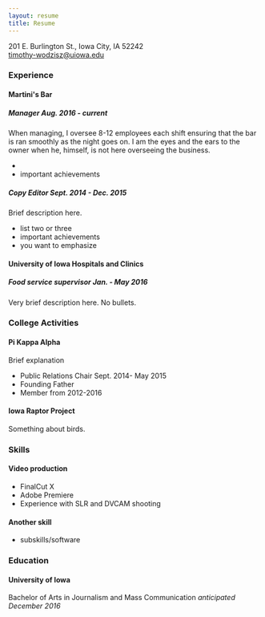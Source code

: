 ```yaml
---
layout: resume
title: Resume
---
```

201 E. Burlington St., Iowa City, IA 52242  
[timothy-wodzisz@uiowa.edu](mailto:timothy-wodzisz@uiowa.edu) 

### Experience

#### Martini's Bar
##### Manager *Aug. 2016 - current*
When managing, I oversee 8-12 employees each shift ensuring that the bar is ran smoothly as the night goes on. I am the eyes and the ears to the owner when he, himself, is not here overseeing the business.     

* 
* important achievements

##### Copy Editor *Sept. 2014 - Dec. 2015*
Brief description here.    

* list two or three
* important achievements
* you want to emphasize


#### University of Iowa Hospitals and Clinics
##### Food service supervisor *Jan. - May 2016*
Very brief description here. No bullets.  


### College Activities
#### Pi Kappa Alpha 
Brief explanation

* Public Relations Chair Sept. 2014- May 2015
* Founding Father
* Member from 2012-2016


#### Iowa Raptor Project
Something about birds.

### Skills
#### Video production
* FinalCut X
* Adobe Premiere
* Experience with SLR and DVCAM shooting

#### Another skill
* subskills/software

### Education
#### University of Iowa
Bachelor of Arts in Journalism and Mass Communication *anticipated December 2016* 
